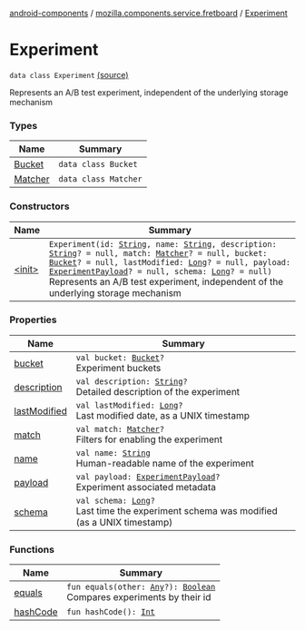 [android-components](../../index.md) / [mozilla.components.service.fretboard](../index.md) / [Experiment](./index.md)

# Experiment

`data class Experiment` [(source)](https://github.com/mozilla-mobile/android-components/blob/master/components/service/fretboard/src/main/java/mozilla/components/service/fretboard/Experiment.kt#L12)

Represents an A/B test experiment,
independent of the underlying
storage mechanism

### Types

| Name | Summary |
|---|---|
| [Bucket](-bucket/index.md) | `data class Bucket` |
| [Matcher](-matcher/index.md) | `data class Matcher` |

### Constructors

| Name | Summary |
|---|---|
| [&lt;init&gt;](-init-.md) | `Experiment(id: `[`String`](https://kotlinlang.org/api/latest/jvm/stdlib/kotlin/-string/index.html)`, name: `[`String`](https://kotlinlang.org/api/latest/jvm/stdlib/kotlin/-string/index.html)`, description: `[`String`](https://kotlinlang.org/api/latest/jvm/stdlib/kotlin/-string/index.html)`? = null, match: `[`Matcher`](-matcher/index.md)`? = null, bucket: `[`Bucket`](-bucket/index.md)`? = null, lastModified: `[`Long`](https://kotlinlang.org/api/latest/jvm/stdlib/kotlin/-long/index.html)`? = null, payload: `[`ExperimentPayload`](../-experiment-payload/index.md)`? = null, schema: `[`Long`](https://kotlinlang.org/api/latest/jvm/stdlib/kotlin/-long/index.html)`? = null)`<br>Represents an A/B test experiment, independent of the underlying storage mechanism |

### Properties

| Name | Summary |
|---|---|
| [bucket](bucket.md) | `val bucket: `[`Bucket`](-bucket/index.md)`?`<br>Experiment buckets |
| [description](description.md) | `val description: `[`String`](https://kotlinlang.org/api/latest/jvm/stdlib/kotlin/-string/index.html)`?`<br>Detailed description of the experiment |
| [lastModified](last-modified.md) | `val lastModified: `[`Long`](https://kotlinlang.org/api/latest/jvm/stdlib/kotlin/-long/index.html)`?`<br>Last modified date, as a UNIX timestamp |
| [match](match.md) | `val match: `[`Matcher`](-matcher/index.md)`?`<br>Filters for enabling the experiment |
| [name](name.md) | `val name: `[`String`](https://kotlinlang.org/api/latest/jvm/stdlib/kotlin/-string/index.html)<br>Human-readable name of the experiment |
| [payload](payload.md) | `val payload: `[`ExperimentPayload`](../-experiment-payload/index.md)`?`<br>Experiment associated metadata |
| [schema](schema.md) | `val schema: `[`Long`](https://kotlinlang.org/api/latest/jvm/stdlib/kotlin/-long/index.html)`?`<br>Last time the experiment schema was modified (as a UNIX timestamp) |

### Functions

| Name | Summary |
|---|---|
| [equals](equals.md) | `fun equals(other: `[`Any`](https://kotlinlang.org/api/latest/jvm/stdlib/kotlin/-any/index.html)`?): `[`Boolean`](https://kotlinlang.org/api/latest/jvm/stdlib/kotlin/-boolean/index.html)<br>Compares experiments by their id |
| [hashCode](hash-code.md) | `fun hashCode(): `[`Int`](https://kotlinlang.org/api/latest/jvm/stdlib/kotlin/-int/index.html) |
